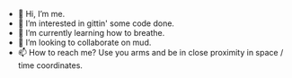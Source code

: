 - 👋 Hi, I’m me.
- 👀 I’m interested in gittin' some code done.
- 🌱 I’m currently learning how to breathe.
- 💞️ I’m looking to collaborate on mud.
- 📫 How to reach me? Use you arms and be in close proximity in space / time coordinates.

<!---
mytistrauss/mytistrauss is a ✨ special ✨ repository because its `README.md` (this file) appears on your GitHub profile.
You can click the Preview link to take a look at your changes.
--->
